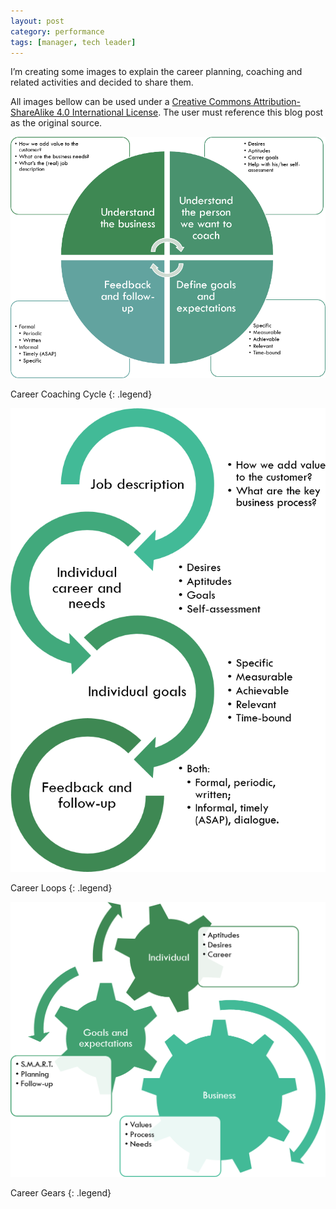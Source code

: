 ```yaml
---
layout: post
category: performance
tags: [manager, tech leader]
---
```

I’m creating some images to explain the career planning, coaching and related activities and decided to share them.

All images bellow can be used under a [Creative Commons Attribution-ShareAlike 4.0 International License](http://creativecommons.org/licenses/by-sa/4.0/). The user must reference this blog post as the original source.

<img src="/static/posts/carrercycle.png" class="center-block img-responsive" />

Career Coaching Cycle
{: .legend}

<img src="/static/posts/careercycleloop.png" class="center-block img-responsive" />

Career Loops
{: .legend}

<img src="/static/posts/careergears.png" class="center-block img-responsive" />

Career Gears
{: .legend}
